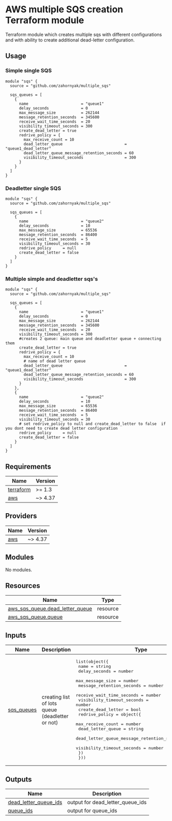 # AWS multiple SQS creation Terraform module 

Terraform module which creates multiple sqs with different configurations and with ability to create additional dead-letter configuration.

## Usage

### Simple single SQS

```hcl
module "sqs" {
  source = "github.com/zahornyak/multiple_sqs"

  sqs_queues = [
    {
      name                       = "queue1"
      delay_seconds              = 0
      max_message_size           = 262144
      message_retention_seconds  = 345600
      receive_wait_time_seconds  = 20
      visibility_timeout_seconds = 300
      create_dead_letter = true
      redrive_policy = {
        max_receive_count = 10
        dead_letter_queue                           = "queue1_dead_letter"
        dead_letter_queue_message_retention_seconds = 60
        visibility_timeout_seconds                  = 300
      }
    }
  ]
}
```


### Deadletter single SQS

```hcl
module "sqs" {
  source = "github.com/zahornyak/multiple_sqs"

  sqs_queues = [
    {
      name                       = "queue2"
      delay_seconds              = 10
      max_message_size           = 65536
      message_retention_seconds  = 86400
      receive_wait_time_seconds  = 5
      visibility_timeout_seconds = 30
      redrive_policy     = null
      create_dead_letter = false
    }
  ]
}
```

### Multiple simple and deadletter sqs's

```hcl
module "sqs" {
  source = "github.com/zahornyak/multiple_sqs"

  sqs_queues = [
    {
      name                       = "queue1"
      delay_seconds              = 0
      max_message_size           = 262144
      message_retention_seconds  = 345600
      receive_wait_time_seconds  = 20
      visibility_timeout_seconds = 300
      #creates 2 queue: main queue and deadletter queue + connecting them
      create_dead_letter = true
      redrive_policy = {
        max_receive_count = 10
        # name of dead letter queue
        dead_letter_queue                           = "queue1_dead_letter"
        dead_letter_queue_message_retention_seconds = 60
        visibility_timeout_seconds                  = 300
      }
    },
    {
      name                       = "queue2"
      delay_seconds              = 10
      max_message_size           = 65536
      message_retention_seconds  = 86400
      receive_wait_time_seconds  = 5
      visibility_timeout_seconds = 30
      # set redrive_policy to null and create_dead_letter to false  if you dont need to create dead letter configuration
      redrive_policy     = null
      create_dead_letter = false
    }
  ]
}
```





<!-- BEGINNING OF PRE-COMMIT-TERRAFORM DOCS HOOK -->
## Requirements

| Name | Version |
|------|---------|
| <a name="requirement_terraform"></a> [terraform](#requirement\_terraform) | >= 1.3 |
| <a name="requirement_aws"></a> [aws](#requirement\_aws) | ~> 4.37 |

## Providers

| Name | Version |
|------|---------|
| <a name="provider_aws"></a> [aws](#provider\_aws) | ~> 4.37 |

## Modules

No modules.

## Resources

| Name | Type |
|------|------|
| [aws_sqs_queue.dead_letter_queue](https://registry.terraform.io/providers/hashicorp/aws/latest/docs/resources/sqs_queue) | resource |
| [aws_sqs_queue.queue](https://registry.terraform.io/providers/hashicorp/aws/latest/docs/resources/sqs_queue) | resource |

## Inputs

| Name | Description | Type | Default | Required |
|------|-------------|------|---------|:--------:|
| <a name="input_sqs_queues"></a> [sqs\_queues](#input\_sqs\_queues) | creating list of lots queue (deadletter or not) | <pre>list(object({<br>    name                       = string<br>    delay_seconds              = number<br>    max_message_size           = number<br>    message_retention_seconds  = number<br>    receive_wait_time_seconds  = number<br>    visibility_timeout_seconds = number<br>    create_dead_letter         = bool<br>    redrive_policy = object({<br>      max_receive_count                           = number<br>      dead_letter_queue                           = string<br>      dead_letter_queue_message_retention_seconds = number<br>      visibility_timeout_seconds                  = number<br>    })<br>  }))</pre> | `[]` | no |

## Outputs

| Name | Description |
|------|-------------|
| <a name="output_dead_letter_queue_ids"></a> [dead\_letter\_queue\_ids](#output\_dead\_letter\_queue\_ids) | output for dead\_letter\_queue\_ids |
| <a name="output_queue_ids"></a> [queue\_ids](#output\_queue\_ids) | output for queue\_ids |
<!-- END OF PRE-COMMIT-TERRAFORM DOCS HOOK -->